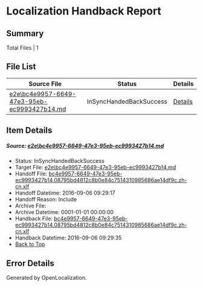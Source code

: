# <a name='report-top'></a> Localization Handback Report

## Summary
 Total Files | 1

## File List
 Source File | Status | Details 
 ----------- | ------ | ------- 
 [e2e\bc4e9957-6649-47e3-95eb-ec9993427b14.md](https://github.com/OpenLocalizationTestOrg/ol-test0/blob/350eb4153f37991dffdf1ab42a144531c0483153/e2e/bc4e9957-6649-47e3-95eb-ec9993427b14.md) | InSyncHandedBackSuccess | [Details](#bb46a3b3d76c68824573315797225c924ba1af9f1)

## Item Details
##### <a name='bb46a3b3d76c68824573315797225c924ba1af9f1'></a> Source: [e2e\bc4e9957-6649-47e3-95eb-ec9993427b14.md](https://github.com/OpenLocalizationTestOrg/ol-test0/blob/350eb4153f37991dffdf1ab42a144531c0483153/e2e/bc4e9957-6649-47e3-95eb-ec9993427b14.md)
* Status: InSyncHandedBackSuccess
* Target File: [e2e\bc4e9957-6649-47e3-95eb-ec9993427b14.md](https://github.com/OpenLocalizationTestOrg/ol-test0-zhcn/blob/9d7a5b9ce13d81c75d112891ac2eeb4836ba159b/e2e/bc4e9957-6649-47e3-95eb-ec9993427b14.md)
* Handoff File: [bc4e9957-6649-47e3-95eb-ec9993427b14.08795bd4812c8b0e84c7514310985686ae14df9c.zh-cn.xlf](https://github.com/OpenLocalizationTestOrg/ol-test0-handoff/blob/8441f23c78b13d9cd66f354b573a764a2aaf4f48/ol-handoff/OpenLocalizationTestOrg/ol-test0-zhcn/ci/ht/bc4e9957-6649-47e3-95eb-ec9993427b14.08795bd4812c8b0e84c7514310985686ae14df9c.zh-cn.xlf)
* Handoff Datetime: 2016-09-06 09:29:17
* Handoff Reason: Include
* Archive File: 
* Archive Datetime: 0001-01-01 00:00:00
* Handback File: [bc4e9957-6649-47e3-95eb-ec9993427b14.08795bd4812c8b0e84c7514310985686ae14df9c.zh-cn.xlf](https://github.com/OpenLocalizationTestOrg/ol-test0-handback/blob/c5c61dd3937a4f91fc3cd0912f3da5bd0320b9d7/ol-handback/OpenLocalizationTestOrg/ol-test0-zhcn/ci/ht/bc4e9957-6649-47e3-95eb-ec9993427b14.08795bd4812c8b0e84c7514310985686ae14df9c.zh-cn.xlf)
* Handback Datetime: 2016-09-06 09:29:35
* [Back to Top](#report-top)


## Error Details

Generated by OpenLocalization.
